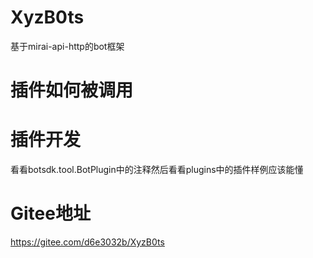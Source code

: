 # XyzB0ts
 基于mirai-api-http的bot框架
# 插件如何被调用
 
# 插件开发
 看看botsdk.tool.BotPlugin中的注释然后看看plugins中的插件样例应该能懂
# Gitee地址
 https://gitee.com/d6e3032b/XyzB0ts